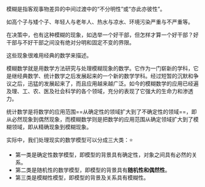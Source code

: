 模糊是指客观事物差异的中间过渡中的“不分明性”或“亦此亦彼性”。

如高个子与矮个子、年轻人与老年人、热水与凉水、环境污染严重与不严重等。

在决策中，也有这种模糊的现象，如选举一个好干部，但怎样才算一个好干部？好干部与不好干部之间没有绝对分明和固定不变的界限。

这些现象很难用经典的数学来描述。



模糊数学就是用数学方法研究与处理模糊现象的数学。它作为一门崭新的学科，它是继经典数学、统计数学之后发展起来的一个新的数学学科。经过短暂的沉默和争议之后，迅猛的发展起来了，而且应用越来越广泛。如今的模糊数学的应用已经遍及理、工、农、医及社会科学的各个领域，充分的表现了它强大的生命力和渗透力。

统计数学是将数学的应用范围==从确定性的领域扩大到了不确定性的领域==，即从必然现象到偶然现象，而模糊数学则是把数学的应用范围从确定领域扩大到了模糊领域，即从精确现象到模糊现象。

实际中，我们处理现实的数学模型可以分成三大类：⭐

- 第一类是确定性数学模型，即模型的背景具有确定性，对象之间具有必然的关系。
- 第二类是随机性的数学模型，即模型的背景具有**随机性和偶然性**。
- 第三类是模糊性模型，即模型的背景及关系具有模糊性。